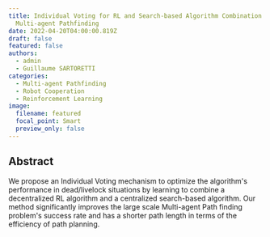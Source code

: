 ```yaml
---
title: Individual Voting for RL and Search-based Algorithm Combination in
  Multi-agent Pathfinding
date: 2022-04-20T04:00:00.819Z
draft: false
featured: false
authors:
  - admin
  - Guillaume SARTORETTI
categories:
  - Multi-agent Pathfinding
  - Robot Cooperation
  - Reinforcement Learning
image:
  filename: featured
  focal_point: Smart
  preview_only: false
---
```

## Abstract

We propose an Individual Voting mechanism to optimize the algorithm's performance in
dead/livelock situations by learning to combine a decentralized RL algorithm and a centralized search-based algorithm. Our method significantly improves the large scale Multi-agent Path finding problem's success rate and has a shorter path length in terms of the efficiency of path planning.